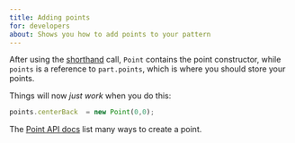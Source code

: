 ```yaml
---
title: Adding points
for: developers
about: Shows you how to add points to your pattern
---
```


After using the [shorthand](/howtos/code/shorthand/) call,
`Point` contains the point constructor, while `points` is a reference to `part.points`,
which is where you should store your points.

Things will now _just work_ when you do this:

```js
points.centerBack  = new Point(0,0);
```

<Tip>

The [Point API docs](/reference/api/point/) list many ways to create a point.

</Tip>
